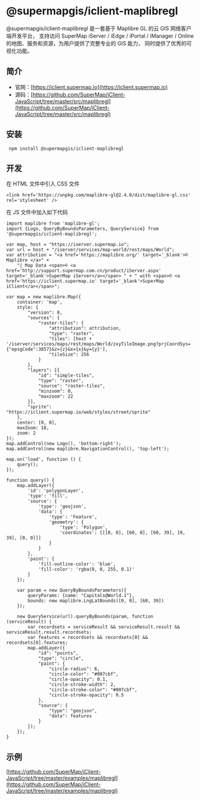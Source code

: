 # @supermapgis/iclient-maplibregl

@supermapgis/iclient-maplibregl 是一套基于 Maplibre GL 的云 GIS 网络客户端开发平台， 支持访问 SuperMap iServer / iEdge / iPortal / iManager / Online 的地图、服务和资源，为用户提供了完整专业的 GIS 能力， 同时提供了优秀的可视化功能。

## 简介
* 官网：[https://iclient.supermap.io](https://iclient.supermap.io)
* 源码：[https://github.com/SuperMap/iClient-JavaScript/tree/master/src/maplibregl](https://github.com/SuperMap/iClient-JavaScript/tree/master/src/maplibregl)

## 安装

```
 npm install @supermapgis/iclient-maplibregl
```

## 开发

在 HTML 文件中引入 CSS  文件

```
<link href='https://unpkg.com/maplibre-gl@2.4.0/dist/maplibre-gl.css' rel='stylesheet' />

```

在 JS 文件中加入如下代码

```
import maplibre from 'maplibre-gl';
import {Logo, QueryByBoundsParameters, QueryService} from '@supermapgis/iclient-maplibregl';

var map, host = "https://iserver.supermap.io";
var url = host + "/iserver/services/map-world/rest/maps/World";
var attribution = "<a href='https://maplibre.org/' target='_blank'>© Maplibre </a>" +
    "| Map Data <span>© <a href='http://support.supermap.com.cn/product/iServer.aspx' target='_blank'>SuperMap iServer</a></span> " + " with <span>© <a href='https://iclient.supermap.io' target='_blank'>SuperMap iClient</a></span>";

var map = new maplibre.Map({
    container: 'map',
    style: {
        "version": 8,
        "sources": {
            "raster-tiles": {
                "attribution": attribution,
                "type": "raster",
                "tiles": [host + '/iserver/services/maps/rest/maps/World/zxyTileImage.png?prjCoordSys={"epsgCode":3857}&z={z}&x={x}&y={y}'],
                "tileSize": 256
            }
        },
        "layers": [{
            "id": "simple-tiles",
            "type": "raster",
            "source": "raster-tiles",
            "minzoom": 0,
            "maxzoom": 22
        }],
        "sprite": "https://iclient.supermap.io/web/styles/street/sprite"
    },
    center: [0, 0],
    maxZoom: 18,
    zoom: 2
});
map.addControl(new Logo(), 'bottom-right');
map.addControl(new maplibre.NavigationControl(), 'top-left');

map.on('load', function () {
    query();
});

function query() {
    map.addLayer({
        'id': 'polygonLayer',
        'type': 'fill',
        'source': {
            'type': 'geojson',
            'data': {
                'type': 'Feature',
                'geometry': {
                    'type': 'Polygon',
                    'coordinates': [[[0, 0], [60, 0], [60, 39], [0, 39], [0, 0]]]
                }
            }
        },
        'paint': {
            'fill-outline-color': 'blue',
            'fill-color': 'rgba(0, 0, 255, 0.1)'
        }
    });

    var param = new QueryByBoundsParameters({
        queryParams: {name: "Capitals@World.1"},
        bounds: new maplibre.LngLatBounds([0, 0], [60, 39])
    });

    new QueryService(url).queryByBounds(param, function (serviceResult) {
        var recordsets = serviceResult && serviceResult.result && serviceResult.result.recordsets;
        var features = recordsets && recordsets[0] && recordsets[0].features;
        map.addLayer({
            "id": "points",
            "type": "circle",
            "paint": {
                "circle-radius": 6,
                "circle-color": "#007cbf",
                "circle-opacity": 0.1,
                "circle-stroke-width": 2,
                "circle-stroke-color": "#007cbf",
                "circle-stroke-opacity": 0.5
            },
            "source": {
                "type": "geojson",
                "data": features
            }
        });
    });
}
```

## 示例
 [https://github.com/SuperMap/iClient-JavaScript/tree/master/examples/maplibregl](https://github.com/SuperMap/iClient-JavaScript/tree/master/examples/maplibregl)